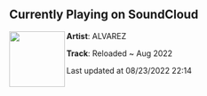## Currently Playing on SoundCloud

[<img align="left" width="100" src="https://i1.sndcdn.com/artworks-FjjCpC6ajkhKFYwR-mKwBbQ-t500x500.jpg">](https://soundcloud.com/kylamartin88/alvarezreloaded)

**Artist**: ALVAREZ 

**Track**: Reloaded ~ Aug 2022

Last updated at 08/23/2022 22:14

